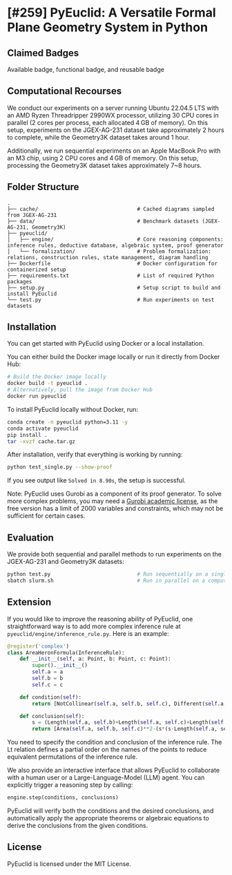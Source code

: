 # [#259] PyEuclid: A Versatile Formal Plane Geometry System in Python

## Claimed Badges
Available badge, functional badge, and reusable badge

## Computational Recourses
We conduct our experiments on a server running Ubuntu 22.04.5 LTS with an AMD Ryzen Threadripper 2990WX processor, utilizing 30 CPU cores in parallel (2 cores per process, each allocated 4 GB of memory). On this setup, experiments on the JGEX-AG-231 dataset take approximately 2 hours to complete, while the Geometry3K dataset takes around 1 hour.

Additionally, we run sequential experiments on an Apple MacBook Pro with an M3 chip, using 2 CPU cores and 4 GB of memory. On this setup, processing the Geometry3K dataset takes approximately 7~8 hours.

## Folder Structure
```
.
├── cache/                                # Cached diagrams sampled from JGEX-AG-231
├── data/                                 # Benchmark datasets (JGEX-AG-231, Geometry3K)
├── pyeuclid/
│   ├── engine/                           # Core reasoning components: inference rules, deductive database, algebraic system, proof generator
│   └── formalization/                    # Problem formalization: relations, construction rules, state management, diagram handling
├── Dockerfile                            # Docker configuration for containerized setup
├── requirements.txt                      # List of required Python packages
├── setup.py                              # Setup script to build and install PyEuclid
└── test.py                               # Run experiments on test datasets
```

## Installation
You can get started with PyEuclid using Docker or a local installation.

You can either build the Docker image locally or run it directly from Docker Hub:
```bash
# Build the Docker image locally
docker build -t pyeuclid .
# Alternatively, pull the image from Docker Hub
docker run pyeuclid
```

To install PyEuclid locally without Docker, run:
```bash
conda create -n pyeuclid python=3.11 -y
conda activate pyeuclid
pip install .
tar -xvzf cache.tar.gz
```

After installation, verify that everything is working by running:
```bash
python test_single.py --show-proof
```

If you see output like `Solved in 8.90s`, the setup is successful.

Note:
PyEuclid uses Gurobi as a component of its proof generator.
To solve more complex problems, you may need a [Gurobi academic license](https://www.gurobi.com/academia/academic-program-and-licenses/), as the free version has a limit of 2000 variables and constraints, which may not be sufficient for certain cases.


## Evaluation
We provide both sequential and parallel methods to run experiments on the JGEX-AG-231 and Geometry3K datasets:
```bash
python test.py                            # Run sequentially on a single machine
sbatch slurm.sh                           # Run in parallel on a compute cluster via SLURM
```

## Extension
If you would like to improve the reasoning ability of PyEuclid, one straightforward way is to add more complex inference rule at `pyeuclid/engine/inference_rule.py`. Here is an example:
```python
@register('complex')
class AreaHeronFormula(InferenceRule):
    def __init__(self, a: Point, b: Point, c: Point):
        super().__init__()
        self.a = a
        self.b = b
        self.c = c

    def condition(self):
        return [NotCollinear(self.a, self.b, self.c), Different(self.a, self.b, self.c), Lt(self.a, self.b), Lt(self.b, self.c)]

    def conclusion(self):
        s = (Length(self.a, self.b)+Length(self.a, self.c)+Length(self.b, self.c))/2
        return [Area(self.a, self.b, self.c)**2-(s*(s-Length(self.a, self.b))*(s-Length(self.a, self.c))*(s-Length(self.b, self.c)))]
```
You need to specify the condition and conclusion of the inference rule. The Lt relation defines a partial order on the names of the points to reduce equivalent permutations of the inference rule.

We also provide an interactive interface that allows PyEuclid to collaborate with a human user or a Large-Language-Model (LLM) agent.
You can explicitly trigger a reasoning step by calling:
```python
engine.step(conditions, conclusions)
```
PyEuclid will verify both the conditions and the desired conclusions, and automatically apply the appropriate theorems or algebraic equations to derive the conclusions from the given conditions.

## License
PyEuclid is licensed under the MIT License.